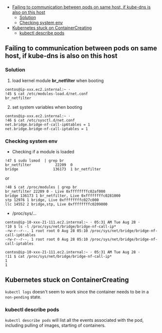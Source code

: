 <!-- MarkdownTOC -->

- [Failing to communication between pods on same host, if kube-dns is also on this host](#failing-to-communication-between-pods-on-same-host-if-kube-dns-is-also-on-this-host)
  - [Solution](#solution)
  - [Checking system env](#checking-system-env)
- [Kubernetes stuck on ContainerCreating](#kubernetes-stuck-on-containercreating)
  - [kubectl describe pods](#kubectl-describe-pods)

<!-- /MarkdownTOC -->


## Failing to communication between pods on same host, if kube-dns is also on this host

### Solution
1. load kernel module __br_netfilter__ when booting
```shell
centos@ip-xxx.ec2.internal:~ ·
!45 $ cat /etc/modules-load.d/net.conf
br_netfilter
```

2. set system variables when booting

```shell
centos@ip-xxx.ec2.internal:~ ·
!46 $ cat /etc/sysctl.d/net.conf
net.bridge.bridge-nf-call-ip6tables = 1
net.bridge.bridge-nf-call-iptables = 1
```

### Checking system env

* Checking if a module is loaded
```shell
!47 $ sudo lsmod  | grep br
br_netfilter           22209  0
bridge                136173  1 br_netfilter
```
or

```shell
!48 $ cat /proc/modules | grep br
br_netfilter 22209 0 - Live 0xffffffffc02af000
bridge 136173 1 br_netfilter, Live 0xffffffffc0281000
stp 12976 1 bridge, Live 0xffffffffc027c000
llc 14552 2 bridge,stp, Live 0xffffffffc0209000
```

* /proc/sys/...

```shell
centos@ip-10-xxx-21-111.ec2.internal:~ · 05:31 AM Tue Aug 28 ·
!10 $ ls -l /proc/sys/net/bridge/bridge-nf-call-ip*
-rw-r--r--. 1 root root 0 Aug 28 05:10 /proc/sys/net/bridge/bridge-nf-call-ip6tables
-rw-r--r--. 1 root root 0 Aug 28 05:10 /proc/sys/net/bridge/bridge-nf-call-iptables

centos@ip-10-xxx-21-111.ec2.internal:~ · 05:31 AM Tue Aug 28 ·
!11 $ cat /proc/sys/net/bridge/bridge-nf-call-ip*
1
1
```

## Kubernetes stuck on ContainerCreating

`kubectl logs` doesn't seem to work since the container needs to be in a `non-pending` state.

### kubectl describe pods

`kubectl describe pods` will list all the events associated with the pod, including pulling of images, starting of containers. 
